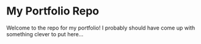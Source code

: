 # My Portfolio Repo

Welcome to the repo for my portfolio! I probably should have come up with something clever to put here...
